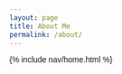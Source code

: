 ```yaml
---
layout: page
title: About Me
permalink: /about/
---
```


{% include nav/home.html %}

<style>
    body {
        font-family: sans-serif;
    }
    /* Container for Flexbox-based layout */
    .flex-container {
        display: flex;
        justify-content: center; /* Center items horizontally */
        flex-wrap: wrap; /* Allow wrapping of items */
        gap: 25px; /* Add space between items */
        margin-top: 20px;
    }
    .flex-item {
        text-align: center;
        flex-basis: calc(25% - 20px); /* Make items take up 25% of the container width */
    }
    .flex-item img {
        width: 100%;
        height: 150px; /* Fixed height for uniformity */
        object-fit: contain; /* Ensure the image fits within the fixed height */
    }
    .flex-item p {
        margin: 5px 0; /* Add some margin for spacing */
    }

    .achievements-container {
        display: flex;
        flex-direction: column;
        width: 100%;
        align-items: center;
    }

    .footer {
        text-align: center;
        padding: 20px;
        background-color: #f1f1f1;
        border-top: 1px solid #24292e;
        margin-top: 20px;
        width: 100%;
        background-color: #121212;
    }

    .footer a {
        margin: 0 10px;
        text-decoration: none;
        background-color: #121212;
    }

    .footer img {
        width: 50px;
        height: 50px;
        border-radius: 50%;
        transition: transform 0.3s ease;
    }

    .footer img:hover {
        transform: scale(1.1);
    }

    .image-gallery {
        display: flex;
        flex-wrap: nowrap;
        overflow-x: auto;
        gap: 10px;
        }

    .image-gallery img {
        max-height: 250px;
        object-fit: cover;
        border-radius: 5px;
    }
</style>

<div class="bio-container" id="bio_container">
    <!-- bio content will be added here by JavaScript -->
</div>

<div class="achievements-container" id="achievements_container">
    <!-- Achievements content will be added here by JavaScript -->
</div>

<div class="flex-container" id="flex_container">
    <!-- content will be added here by JavaScript -->
</div>

<script>
    var container = document.getElementById("flex_container");
    var bioContainer = document.getElementById("bio_container");
    var achievementsContainer = document.getElementById("achievements_container");

    var living_in_the_world = [
        {"flag": "https://raw.githubusercontent.com/isocpp/logos/master/cpp_logo.png", "greeting": "Programming Language", "description": "C++ - 4 years"},
        {"flag": "https://www.competitionsciences.org/wp-content/uploads/2017/04/CYBERPATRIOT_Defense-Competition_Blue.png", "greeting": "Cybersecurity Competition", "description": "CyberPatriot - 2 years"},
        {"flag": "https://cdn.worldvectorlogo.com/logos/kali-1.svg", "greeting": "Linux Distro", "description": "Kali Linux - 3 years"},
        {"flag": "https://upload.wikimedia.org/wikipedia/commons/f/fe/Seal_of_the_United_States_Intelligence_Community.svg", "greeting": "Open Source Intelligence", "description": "OSINT Enthusiast - 4 years"},
        // {"flag": "https://www.freewear.org/images/articles/detail/FW0688_Dise%C3%B1o.png", "greeting": "Read The Friendly Manual!", "description": "RTFM! - 4 years"}
    ];

    var bio_data = {
        "bio": "Hello! I'm Lucas, a freshman attending DNHS. You'll typically find me in cybersecurity (CyberPatriot) or CTF competitions, but in my free time I enjoy building personal projects with C++ and reverse engineering programs. I'm passionate about open source software and intelligence, and in that spirit, do all of my development through Linux.",
    };

    function createFlexItem(location) {
        var flexItem = document.createElement("div");
        flexItem.className = "flex-item";

        var img = document.createElement("img");
        img.src = location.flag;

        var description = document.createElement("p");
        description.textContent = location.description;

        var greeting = document.createElement("p");
        greeting.textContent = location.greeting;

        flexItem.appendChild(img);
        flexItem.appendChild(description);
        flexItem.appendChild(greeting);

        return flexItem;
    }

    var bioItem = document.createElement('div');
    bioItem.style.width = "100%";
    bioItem.style.margin = "0 auto";
    bioItem.innerHTML = `<p>${bio_data.bio}</p>`;
    bioContainer.appendChild(bioItem);

    // First, append the images from living_in_the_world
    for (const location of living_in_the_world) {
        var flexItem = createFlexItem(location);
        container.appendChild(flexItem);
    }

    // Then, create and append the achievements section
    var markdownContent = document.createElement('div');
    markdownContent.style.width = "100%"; // Ensure markdown content has the same width
    markdownContent.style.margin = "0px auto"; // Center align with auto margins and add some spacing
    markdownContent.innerHTML = `
        <h2>My Achievements</h2>
        <ul>
            <li>4th place @ CyberPatriot XVI Semifinals</li>
            <li>3rd place @ CyberPatriot XVI State Round</li>
            <li>1st place MS Team @ SoCal Cyber Cup Final Round (3rd plaec overall competing against colleges)</li>
            <li>1st place MS Team @ SoCal Cyber Cup Qualifier Round (4th place overall); competed as OSINT, Password Cracking, Forensics, Network Analysis, and Reverse Engineering expert</li>
            <li>2nd place MS Team @ Space Grand Challenge</li>
        </ul>
    `;

    // Append markdown content to the achievements container
    achievementsContainer.appendChild(markdownContent);

    container.appendChild(achievementsContainer);

    // Create footer section
    var footer = document.createElement('div');
    footer.className = "footer";
    footer.innerHTML = `
        <a href="https://github.com/Parallaxes" target="_blank">
            <img src="https://cdn-icons-png.flaticon.com/512/25/25231.png" alt="GitHub">
        </a>
    `;

    container.appendChild(footer);
</script>

<script src="https://utteranc.es/client.js"
        repo="parallaxes/lucas_2025"
        issue-term="pathname"
        theme="github-light"
        crossorigin="anonymous"
        async>
</script>
